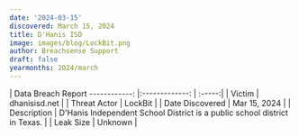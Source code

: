 ```yaml
---
date: '2024-03-15'
discovered: March 15, 2024
title: D'Hanis ISD
image: images/blog/LockBit.png
author: Breachsense Support
draft: false
yearmonths: 2024/march
---
```



| Data Breach Report
------------:     |:-------------:    | :-----:|
| Victim      | dhanisisd.net      | 
| Threat Actor      | LockBit      | 
| Date Discovered      | Mar 15, 2024      | 
| Description      | D'Hanis Independent School District is a public school district in Texas.      | 
| Leak Size      | Unknown      | 

